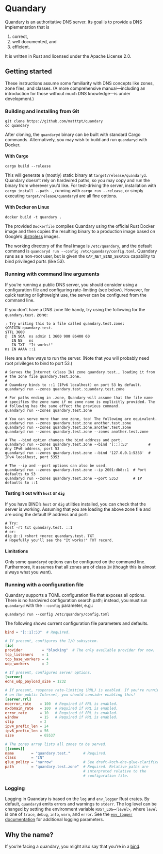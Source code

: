 # Quandary

Quandary is an authoritative DNS server. Its goal is to provide a DNS
implementation that is

1. correct,
2. well documented, and
3. efficient.

It is written in Rust and licensed under the Apache License 2.0.

## Getting started

These instructions assume some familiarity with DNS concepts like zones,
zone files, and classes. (A more comprehensive manual—including an
introduction for those without much DNS knowledge—is under development.)

### Building and installing from Git

```shell
git clone https://github.com/matttpt/quandary
cd quandary
```

After cloning, the `quandaryd` binary can be built with standard Cargo
commands. Alternatively, you may wish to build and run `quandaryd` with
Docker.

#### With Cargo

```shell
cargo build --release
```

This will generate a (mostly) static binary at
`target/release/quandaryd`. Quandary doesn’t rely on hardwired paths, so
you may copy and run the binary from wherever you’d like. For
test-driving the server, installation with `cargo install --path .`,
running with `cargo run --release`, or simply executing
`target/release/quandaryd` are all fine options.

#### With Docker on Linux

```shell
docker build -t quandary .
```

The provided `Dockerfile` compiles Quandary using the official Rust
Docker image and then copies the resulting binary to a production image
based on Google’s [distroless] images.

The working directory of the final image is `/etc/quandary`, and the
default command is `quandaryd run --config /etc/quandary/config.toml`.
Quandary runs as a non-root user, but is given the
`CAP_NET_BIND_SERVICE` capability to bind privileged ports (like 53).

### Running with command line arguments

If you’re running a public DNS server, you should consider using a
configuration file and configuring rate-limiting (see below). However,
for quick testing or lightweight use, the server can be configured from
the command line.

If you don’t have a DNS zone file handy, try using the following for the
`quandary.test.` zone:

```dns-zone
; Try writing this to a file called quandary.test.zone:
$ORIGIN quandary.test.
$TTL 3600
@  IN SOA  ns admin 1 3600 900 86400 60
   IN NS   ns
   IN TXT  "It works!"
ns IN AAAA ::1
```

Here are a few ways to run the server. (Note that you will probably need
root privileges to bind to port 53.)

```shell
# Serves the Internet (class IN) zone quandary.test., loading it from
# the zone file quandary.test.zone.
#
# Quandary binds to ::1 (IPv6 localhost) on port 53 by default.
quandaryd run --zones quandary.test.:quandary.test.zone

# For paths ending in .zone, Quandary will assume that the file name
# specifies the zone name if no zone name is explicitly provided. The
# following has the same effect the previous command.
quandaryd run --zones quandary.test.zone

# You can serve more than one zone, too! The following are equivalent.
quandaryd run --zones quandary.test.zone another.test.zone
quandaryd run --zones quandary.test.zone,another.test.zone
quandaryd run --zones quandary.test.zone --zones another.test.zone

# The --bind option changes the bind address and port.
quandaryd run --zones quandary.test.zone --bind '[::]:53'         # Any IPv6 address, port 53
quandaryd run --zones quandary.test.zone --bind '127.0.0.1:5353'  # IPv4 localhost, port 5353

# The --ip and --port options can also be used.
quandaryd run --zones quandary.test.zone --ip 2001:db8::1  # Port defaults to 53
quandaryd run --zones quandary.test.zone --port 5353       # IP defaults to ::1
```

#### Testing it out with `host` or `dig`

If you have BIND’s `host` or `dig` utilities installed, you can check
that the server is working. Assuming that you are loading the above zone
file and are using the default IP address and port:

```shell
# Try:
host -rt txt quandary.test. ::1
# or:
dig @::1 +short +norec quandary.test. TXT
# Hopefully you'll see the "It works!" TXT record.
```

#### Limitations

Only some `quandaryd` options can be configured on the command line.
Furthermore, it assumes that all zones are of class `IN` (though this is
almost always what you want).

### Running with a configuration file

Quandary supports a TOML configuration file that exposes all options.
There is no hardwired configuration search path; instead, you must run
`quandaryd` with the `--config` parameter, e.g.:

```shell
quandaryd run --config /etc/quandary/config.toml
```

The following shows current configuration file parameters and defaults.

```toml
bind = "[::1]:53"  # Required.

# If present, configures the I/O subsystem.
[io]
provider         = "blocking"  # The only available provider for now.
tcp_listeners    = 1
tcp_base_workers = 4
udp_workers      = 2

# If present, configures server options.
[server]
edns_udp_payload_size = 1232

# If present, response rate-limiting (RRL) is enabled. If you're running
# on the public Internet, you should consider enabling this!
[server.rrl]
noerror_rate    = 100  # Required if RRL is enabled.
nxdomain_rate   = 100  # Required if RRL is enabled.
error_rate      = 10   # Required if RRL is enabled.
window          = 15   # Required if RRL is enabled.
slip            = 2
ipv4_prefix_len = 24
ipv6_prefix_len = 56
size            = 65537

# The zones array lists all zones to be served.
[[zones]]
name        = "quandary.test."      # Required.
class       = "IN"
glue_policy = "narrow"              # See draft-koch-dns-glue-clarifications-05.
path        = "quandary.test.zone"  # Required. Relative paths are
                                    # interpreted relative to the
                                    # configuration file.
```

### Logging

Logging in Quandary is based on the `log` and `env_logger` Rust crates.
By default, `quandaryd` emits errors and warnings to `stderr`. The log
level can be changed by setting the environment variable
`RUST_LOG=<level>`, where `level` is one of `trace`, `debug`, `info`,
`warn`, and `error`. See the [`env_logger` documentation][env_logger]
for additional logging parameters.

## Why the name?

If you’re facing a quandary, you might also say that you’re in a
[bind][BIND].

[BIND]: https://www.isc.org/bind/
[distroless]: https://github.com/GoogleContainerTools/distroless
[env_logger]: https://docs.rs/env_logger/latest/env_logger/
